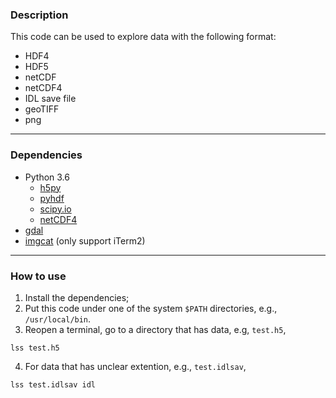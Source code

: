 ### Description

This code can be used to explore data with the following format:

- HDF4
- HDF5
- netCDF
- netCDF4
- IDL save file
- geoTIFF
- png

---
### Dependencies

- Python 3.6
  - [h5py](http://www.h5py.org/)
  - [pyhdf](http://fhs.github.io/python-hdf4/)
  - [scipy.io](https://docs.scipy.org/doc/scipy/reference/io.html)
  - [netCDF4](http://unidata.github.io/netcdf4-python/)
- [gdal](http://www.gdal.org/)
- [imgcat](https://www.iterm2.com/documentation-images.html) (only support iTerm2)

---
### How to use

1. Install the dependencies;
2. Put this code under one of the system `$PATH` directories, e.g., `/usr/local/bin`.
3. Reopen a terminal, go to a directory that has data, e.g, `test.h5`,

  ```lss test.h5```

4. For data that has unclear extention, e.g., `test.idlsav`,

  ```lss test.idlsav idl```


